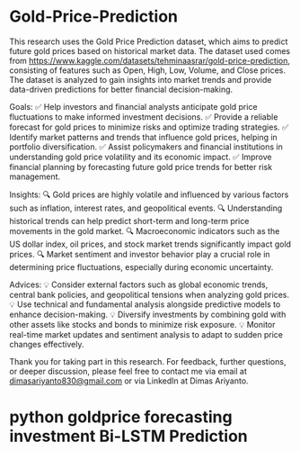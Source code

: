 # Gold-Price-Prediction
This research uses the Gold Price Prediction dataset, which aims to predict future gold prices based on historical market data. The dataset used comes from https://www.kaggle.com/datasets/tehminaasrar/gold-price-prediction, consisting of features such as Open, High, Low, Volume, and Close prices. The dataset is analyzed to gain insights into market trends and provide data-driven predictions for better financial decision-making.

Goals:
✅ Help investors and financial analysts anticipate gold price fluctuations to make informed investment decisions.
✅ Provide a reliable forecast for gold prices to minimize risks and optimize trading strategies.
✅ Identify market patterns and trends that influence gold prices, helping in portfolio diversification.
✅ Assist policymakers and financial institutions in understanding gold price volatility and its economic impact.
✅ Improve financial planning by forecasting future gold price trends for better risk management.

Insights:
🔍 Gold prices are highly volatile and influenced by various factors such as inflation, interest rates, and geopolitical events.
🔍 Understanding historical trends can help predict short-term and long-term price movements in the gold market.
🔍 Macroeconomic indicators such as the US dollar index, oil prices, and stock market trends significantly impact gold prices.
🔍 Market sentiment and investor behavior play a crucial role in determining price fluctuations, especially during economic uncertainty.

Advices:
💡 Consider external factors such as global economic trends, central bank policies, and geopolitical tensions when analyzing gold prices.
💡 Use technical and fundamental analysis alongside predictive models to enhance decision-making.
💡 Diversify investments by combining gold with other assets like stocks and bonds to minimize risk exposure.
💡 Monitor real-time market updates and sentiment analysis to adapt to sudden price changes effectively.

Thank you for taking part in this research. For feedback, further questions, or deeper discussion, please feel free to contact me via email at dimasariyanto830@gmail.com or via LinkedIn at Dimas Ariyanto.

# python goldprice forecasting investment Bi-LSTM Prediction
